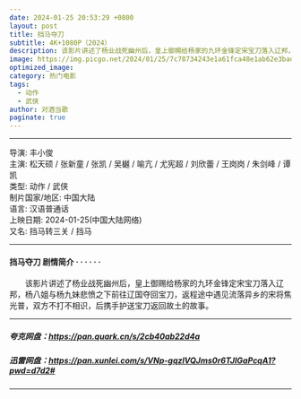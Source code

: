 ```yaml
---
date: 2024-01-25 20:53:29 +0800
layout: post
title: 挡马夺刀
subtitle: 4K+1080P（2024）
description: 该影片讲述了杨业战死幽州后，皇上御赐给杨家的九环金锋定宋宝刀落入辽邦，杨八姐与杨九妹悲愤之下前往辽国夺回宝刀，返程途中遇见流落异乡的宋将焦光普，双方不打不相识，后携手护送宝刀返回故土的故事...
image: https://img.picgo.net/2024/01/25/7c78734243e1a61fca48e1ab62e3bad7915d7e2e251710d0.webp
optimized_image:
category: 热门电影
tags:
  - 动作
  - 武侠
author: 对酒当歌
paginate: true
---
```


---

导演: 丰小俊  
主演: 松天硕 / 张新童 / 张凯 / 吴樾 / 喻亢 / 尤宪超 / 刘欣蕾 / 王岗岗 / 朱剑峰 / 谭凯  
类型: 动作 / 武侠  
制片国家/地区: 中国大陆  
语言: 汉语普通话  
上映日期: 2024-01-25(中国大陆网络)  
又名: 挡马转三关 / 挡马  

---

#### 挡马夺刀 剧情简介 · · · · · ·

　　该影片讲述了杨业战死幽州后，皇上御赐给杨家的九环金锋定宋宝刀落入辽邦，杨八姐与杨九妹悲愤之下前往辽国夺回宝刀，返程途中遇见流落异乡的宋将焦光普，双方不打不相识，后携手护送宝刀返回故土的故事。

---

##### 夸克网盘：<https://pan.quark.cn/s/2cb40ab22d4a>

##### 迅雷网盘：<https://pan.xunlei.com/s/VNp-gqzlVQJms0r6TJlGaPcqA1?pwd=d7d2#>

---
